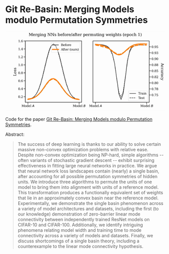 # Git Re-Basin: Merging Models modulo Permutation Symmetries

![Video demonstrating the effect of our permutation matching algorithm on the loss landscape throughout training.](mnist_video.gif)

Code for the paper [Git Re-Basin: Merging Models modulo Permutation Symmetries](https://arxiv.org/abs/2209.04836).

Abstract:

> The success of deep learning is thanks to our ability to solve certain massive non-convex optimization problems with relative ease. Despite non-convex optimization being NP-hard, simple algorithms -- often variants of stochastic gradient descent -- exhibit surprising effectiveness in fitting large neural networks in practice. We argue that neural network loss landscapes contain (nearly) a single basin, after accounting for all possible permutation symmetries of hidden units. We introduce three algorithms to permute the units of one model to bring them into alignment with units of a reference model. This transformation produces a functionally equivalent set of weights that lie in an approximately convex basin near the reference model. Experimentally, we demonstrate the single basin phenomenon across a variety of model architectures and datasets, including the first (to our knowledge) demonstration of zero-barrier linear mode connectivity between independently trained ResNet models on CIFAR-10 and CIFAR-100. Additionally, we identify intriguing phenomena relating model width and training time to mode connectivity across a variety of models and datasets. Finally, we discuss shortcomings of a single basin theory, including a counterexample to the linear mode connectivity hypothesis.
